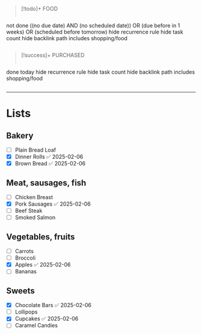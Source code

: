>[!todo]+  FOOD
>```tasks
not done
((no due date) AND (no scheduled date)) OR (due before in 1 weeks) OR (scheduled before tomorrow)
hide recurrence rule
hide task count
hide backlink
path includes shopping/food
>```

>[!success]+ PURCHASED
>```tasks
done today
hide recurrence rule
hide task count
hide backlink
path includes shopping/food
>```

---

# Lists

## Bakery
- [ ] Plain Bread Loaf
- [x] Dinner Rolls ✅ 2025-02-06
- [x] Brown Bread ✅ 2025-02-06

## Meat, sausages, fish
- [ ] Chicken Breast
- [x] Pork Sausages ✅ 2025-02-06
- [ ] Beef Steak
- [ ] Smoked Salmon

## Vegetables, fruits
- [ ] Carrots
- [ ] Broccoli
- [x] Apples ✅ 2025-02-06
- [ ] Bananas

## Sweets
- [x] Chocolate Bars ✅ 2025-02-06
- [ ] Lollipops
- [x] Cupcakes ✅ 2025-02-06
- [ ] Caramel Candies
